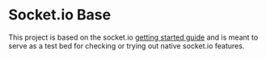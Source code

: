 # Socket.io Base
This project is based on the socket.io [getting started guide](https://socket.io/get-started/chat/) and is meant to serve as a test bed for checking or trying out native socket.io features.
